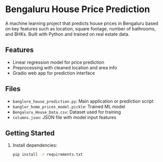 # Bengaluru House Price Prediction

A machine learning project that predicts house prices in Bengaluru based on key features such as location, square footage, number of bathrooms, and BHKs. Built with Python and trained on real estate data.

## Features
- Linear regression model for price prediction
- Preprocessing with cleaned location and area info
- Gradio web app for prediction interface

## Files
- `banglore_house_prediction.py`: Main application or prediction script
- `banglor_home_prices_model.pickle`: Trained ML model
- `Bengaluru_House_Data.csv`: Dataset used for training
- `columns.json`: JSON file with model input features

## Getting Started
1. Install dependencies:
   ```bash
   pip install -r requirements.txt

